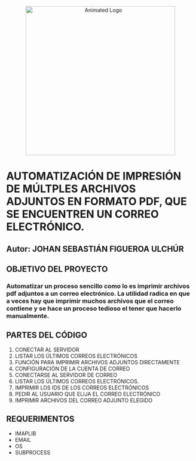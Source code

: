 
<div style="text-align: center;">
  <img src="https://github.com/SebasDatacoustic/Automatizaci-n-de-impresi-n-de-archivos-PDF-adjuntos-al-correo-electr-nico-con-Python./blob/main/gif%20logo%20data.gif?raw=true" alt="Animated Logo" width="400"/>
</div>


# AUTOMATIZACIÓN DE IMPRESIÓN DE MÚLTPLES ARCHIVOS ADJUNTOS EN FORMATO PDF, QUE SE ENCUENTREN UN CORREO ELECTRÓNICO.

## Autor: JOHAN SEBASTIÁN FIGUEROA ULCHÚR

## OBJETIVO DEL PROYECTO
### Automatizar un proceso sencillo como lo es imprimir archivos pdf adjuntos a un correo electrónico. La utilidad radica en que a veces hay que imprimir muchos archivos que el correo contiene y se hace un proceso tedioso el tener que hacerlo manualmente. 


## PARTES DEL CÓDIGO
1. CONECTAR AL SERVIDOR
2. LISTAR LOS ÚLTIMOS CORREOS ELECTRÓNICOS
3. FUNCIÓN PARA IMPRIMIR ARCHIVOS ADJUNTOS DIRECTAMENTE
4. CONFIGURACIÓN DE LA CUENTA DE CORREO
5. CONECTARSE AL SERVIDOR DE CORREO
6. LISTAR LOS ÚLTIMOS CORREOS ELECTRÓNICOS.
7. IMPRIMIR LOS IDS DE LOS CORREOS ELECTRÓNICOS
8. PEDIR AL USUARIO QUE ELIJA EL CORREO ELECTRÓNICO
9. IMPRIMIR ARCHIVOS DEL CORREO ADJUNTO ELEGIDO

## REQUERIMENTOS
* IMAPLIB
* EMAIL
* OS
* SUBPROCESS






